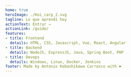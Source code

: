 ```yaml
---
home: true
heroImage: ./Koi_carp_2.svg
tagline: Lo que aprendí hoy
actionText: Entrar →
actionLink: /guide/
features:
- title: Frontend
  details: HTML, CSS, Javascript, Vue, React, Angular
- title: Backend
  details: NodeJS, ExpressJS, Java, Spring Boot, PHP
- title: Devops
  details: Windows, Linux, Docker, Jenkins
footer: Made by Antonio Kobashikawa Carrasco with ❤️
---
```

